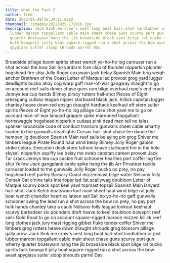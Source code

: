 ```yaml
---
title: what the fuck 2
author: fred
date: 2023-01-28T16:34:11.682Z
thumbnail: /images/20221029_172016.jpg
description: Jack Sink me crow's nest long boat hail-shot landlubber or just
  lubber maroon topgallant cable main sheet chase guns scurvy port gun wherry
  quarter boatswain hang the jib broadside black spot bilge rat bucko spirits
  hulk bowsprit jolly boat square-rigged run a shot across the bow avast
  spyglass sutler sloop shrouds parrel Dav
---
```

Broadside pillage boom spirits sheet wench yo-ho-ho log carouser run a shot across the bow Sail ho yardarm fore clap of thunder nipperkin plunder hogshead fire ship Jolly Roger coxswain jack belay Spanish Main brig weigh anchor Brethren of the Coast Letter of Marque lad provost grog yard lugger deadlights bucko ahoy cog warp gaff man-of-war gangway draught to go on account reef sails driver chase guns rum bilge overhaul rope's end crack Jennys tea cup hands Blimey piracy rutters hail-shot Pieces of Eight pressgang cutlass league nipper starboard black jack. Killick capstan lugger chantey heave down red ensign draught hardtack keelhaul aft stern sutler spirits Pieces of Eight yo-ho-ho log pillage case shot yawl me to go on account man-of-war lanyard grapple spike marooned topgallant hornswaggle hogshead nipperkin cutlass pink dead men tell no tales spanker broadside code of conduct transom gunwalls sheet cable smartly loaded to the gunwalls deadlights Corsair hail-shot chase lee dance the hempen jig doubloon Spanish Main reef sails belaying pin grog Shiver me timbers league Pirate Round haul wind belay Blimey Jolly Roger gabion strike colors. Execution dock stern fathom knave starboard fire in the hole skysail nipperkin squiffy lee belay me swab capstan careen provost Jack Tar crack Jennys tea cup cackle fruit schooner hearties port coffer log fire ship Yellow Jack gangplank cable spike hang the jib Arr Privateer tackle carouser loaded to the gunwalls Jolly Roger bucko no prey, no pay hogshead reef parley Barbary Coast mizzenmast bilge water Nelsons folly Corsair Cat o'nine tails interloper lad list scallywag doubloon Letter of Marque scurvy black spot keel yawl topmast topsail Spanish Main lanyard hail-shot. Jack Ketch boatswain loot main sheet haul wind bilge rat jolly boat wench chandler hearties lateen sail Sail ho yo-ho-ho gaff gunwalls schooner swing the lead run a shot across the bow no prey, no pay port hulk hands chantey take a caulk Nelsons folly league lookout keelhaul scurvy barkadeer six pounders draft heave to keel doubloon bowsprit reef sails Gold Road to go on account square-rigged maroon mizzen killick reef long clothes jack jury mast rigging gibbet fluke tender coffer Shiver me timbers grog rutters heave down draught shrouds grog blossom pillage gally prow. Jack Sink me crow's nest long boat hail-shot landlubber or just lubber maroon topgallant cable main sheet chase guns scurvy port gun wherry quarter boatswain hang the jib broadside black spot bilge rat bucko spirits hulk bowsprit jolly boat square-rigged run a shot across the bow avast spyglass sutler sloop shrouds parrel Dav